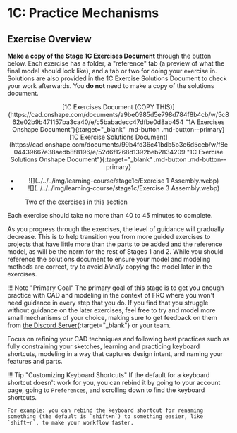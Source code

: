 # 1C: Practice Mechanisms
## Exercise Overview

**Make a copy of the Stage 1C Exercises Document** through the button below. Each exercise has a folder, a "reference" tab (a preview of what the final model should look like), and a tab or two for doing your exercise in. Solutions are also provided in the 1C Exercise Solutions Document to check your work afterwards. You **do not** need to make a copy of the solutions document.

<center>
[1C Exercises Document (COPY THIS)](https://cad.onshape.com/documents/a9be0985d5e798d784f8b4cb/w/5c862e02b9b471157ba3ca40/e/c5babadecc47dfbe0d8ab454 "1A Exercises Onshape Document"){:target="_blank"  .md-button .md-button--primary}
[1C Exercise Solutions Document](https://cad.onshape.com/documents/99b4fd36c41bdb5b3e6d5ceb/w/f8e04439667e38aedb8f8196/e/52d6f1268d1392beb2834209 "1C Exercise Solutions Onshape Document"){:target="_blank" .md-button .md-button--primary}
</center>

<div class="grid cards" markdown>

-   <center>![](../../../img/learning-course/stage1c/Exercise 1 Assembly.webp)</center>

-   <center>![](../../../img/learning-course/stage1c/Exercise 3 Assembly.webp)</center>

</div>
<figure>
<figcaption>Two of the exercises in this section</figcaption>
</figure>


Each exercise should take no more than 40 to 45 minutes to complete.

As you progress through the exercises, the level of guidance will gradually decrease. This is to help transition you from more guided exercises to projects that have little more than the parts to be added and the reference model, as will be the norm for the rest of Stages 1 and 2. While you should reference the solutions document to ensure your model and modeling methods are correct, try to avoid *blindly* copying the model later in the exercises.

!!! Note "Primary Goal"
    The primary goal of this stage is to get you enough practice with CAD and modeling in the context of FRC where you won't need guidance in every step that you do. If you find that you struggle without guidance on the later exercises, feel free to try and model more small mechanisms of your choice, making sure to get feedback on them from [the Discord Server](https://discord.gg/jHXTdNjYCg "David's Design Server Invite"){:target="_blank"} or your team.

Focus on refining your CAD techniques and following best practices such as fully constraining your sketches, learning and practicing keyboard shortcuts, modeling in a way that captures design intent, and naming your features and parts.

!!! Tip "Customizing Keyboard Shortcuts"
    If the default for a keyboard shortcut doesn't work for you, you can rebind it by going to your account page, going to `Preferences`, and scrolling down to find the keyboard shortcuts.
    
    For example: you can rebind the keyboard shortcut for renaming something (the default is `shift+n`) to something easier, like `shift+r`, to make your workflow faster.

<br>